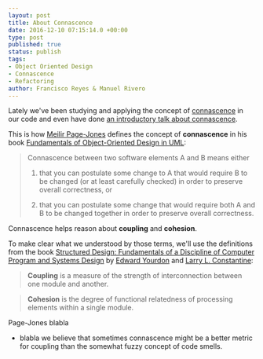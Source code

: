 ```yaml
---
layout: post
title: About Connascence
date: 2016-12-10 07:15:14.0 +00:00
type: post
published: true
status: publish
tags:
- Object Oriented Design
- Connascence
- Refactoring
author: Francisco Reyes & Manuel Rivero
---
```


Lately we've been studying and applying the concept of [connascence](http://connascence.io/) in our code and even have done [an introductory talk about connascence](http://slides.com/franreyesperdomo/connascence#/).

This is how [Meilir Page-Jones](https://www.linkedin.com/in/meilir-page-jones-a55132) defines the concept of **connascence** in his book [Fundamentals of Object-Oriented Design in UML](https://www.amazon.com/Fundamentals-Object-Oriented-Design-Meilir-Page-Jones/dp/020169946X/ref=asap_bc?ie=UTF8):

> Connascence between two software elements A and B means either
>
> 1. that you can postulate some change to A that would require B to be changed (or at least carefully checked) in order to preserve overall correctness, or
>
> 2. that you can postulate some change that would require both A and B to be changed together in order to preserve overall correctness.

Connascence helps reason about **coupling** and **cohesion**.

To make clear what we understood by those terms, we'll use the definitions from the book
[Structured Design: Fundamentals of a Discipline of Computer Program and Systems Design](http://www.goodreads.com/book/show/946145.Structured_Design) by [Edward Yourdon](https://en.wikipedia.org/wiki/Edward_Yourdon) and [Larry L. Constantine](https://en.wikipedia.org/wiki/Larry_Constantine):

> **Coupling** is a  measure of the strength of interconnection between one module and another.

> **Cohesion** is the degree of functional relatedness of processing elements within a single module.

Page-Jones blabla

* blabla we believe that sometimes connascence might be a better metric for coupling than the somewhat fuzzy concept of code smells.
